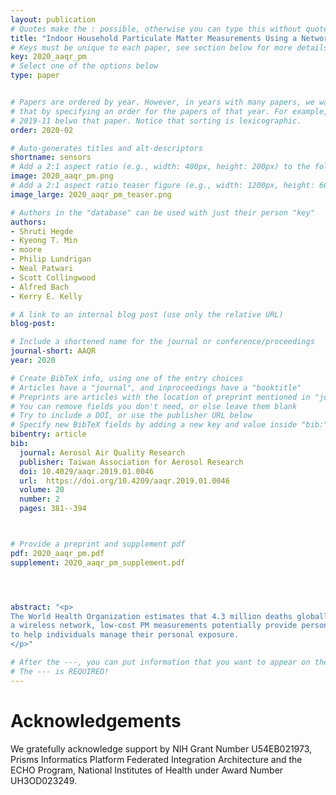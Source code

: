 ```yaml
---
layout: publication
# Quotes make the : possible, otherwise you can type this without quotes
title: "Indoor Household Particulate Matter Measurements Using a Network of Low-cost Sensors"
# Keys must be unique to each paper, see section below for more details
key: 2020_aaqr_pm
# Select one of the options below
type: paper 


# Papers are ordered by year. However, in years with many papers, we want some ordering at a lower level. You can do 
# that by specifying an order for the papers of that year. For example, 2019-11 will put papers with values lower than 
# 2019-11 belwo that paper. Notice that sorting is lexicographic.  
order: 2020-02

# Auto-generates titles and alt-descriptors
shortname: sensors
# Add a 2:1 aspect ratio (e.g., width: 400px, height: 200px) to the folder /assets/images/publications/
image: 2020_aaqr_pm.png
# Add a 2:1 aspect ratio teaser figure (e.g., width: 1200px, height: 600px) to the folder /assets/images/publications/
image_large: 2020_aaqr_pm_teaser.png

# Authors in the "database" can be used with just their person "key"
authors:
- Shruti Hegde
- Kyeong T. Min
- moore
- Philip Lundrigan
- Neal Patwari
- Scott Collingwood
- Alfred Bach
- Kerry E. Kelly

# A link to an internal blog post (use only the relative URL)
blog-post: 

# Include a shortened name for the journal or conference/proceedings
journal-short: AAQR
year: 2020

# Create BibTeX info, using one of the entry choices
# Articles have a "journal", and inproceedings have a "booktitle"
# Preprints are articles with the location of preprint mentioned in "journal"
# You can remove fields you don't need, or else leave them blank
# Try to include a DOI, or use the publisher URL below
# Specify new BibTeX fields by adding a new key and value inside "bib:"
bibentry: article 
bib:
  journal: Aerosol Air Quality Research
  publisher: Taiwan Association for Aerosol Research
  doi: 10.4029/aaqr.2019.01.0046
  url:  https://doi.org/10.4209/aaqr.2019.01.0046
  volume: 20
  number: 2
  pages: 381--394



# Provide a preprint and supplement pdf
pdf: 2020_aaqr_pm.pdf
supplement: 2020_aaqr_pm_supplement.pdf




abstract: "<p>
The World Health Organization estimates that 4.3 million deaths globally in 2012 were attributable to household air pollution, of which particulate matter (PM) with a diameter of 2.5 µm or less (PM2.5) is a significant contributor. When integrated with
a wireless network, low-cost PM measurements potentially provide personalized information on indoor concentrations in real time so that individuals can take action. The objectives of this study were to (1) deploy a network of research-grade instruments and low-cost sensors in a home environment and evaluate the performance, (2) characterize activities and conditions that increase PM concentrations, and (3) identify how these activities affect the PM levels in different rooms of a home. The wireless sensor network included low-cost PM sensors, a gateway, and a database for storing data. Based on the commercially available Dylos DC1100 Pro (Utah Modified Dylos Sensor) and Plantower PMS sensor (AirU), the low-cost sensors were compared to three research-grade instruments—the GRIMM, DustTrak, and MiniVol—in two households in Salt Lake City during summer and winter, with the results suggesting that the low-cost sensors agreed well with the DustTrak. Of the activities, frying food and spraying aerosol products generated the largest increase in PM, both in the room of the activity (the kitchen and bedroom, respectively) and the adjacent rooms. High outdoor PM concentrations during a cold air pool episode also caused indoor levels to rise. In addition, different PM sources triggered different sensor responses. Consequently, obtaining accurate estimates of the mass concentration in an indoor environment, with its wide variety of PM sources, is challenging. However, low-cost PM sensors can be incorporated into an indoor air-quality measurement network
to help individuals manage their personal exposure. 
</p>"

# After the ---, you can put information that you want to appear on the website using markdown formatting or HTML. A good example are acknowledgements, extra references, an erratum, etc.
# The --- is REQUIRED! 
---
```


# Acknowledgements

We gratefully acknowledge support by NIH Grant Number U54EB021973, Prisms Informatics Platform Federated Integration Architecture and the ECHO Program, National Institutes of Health under Award Number UH3OD023249. 
